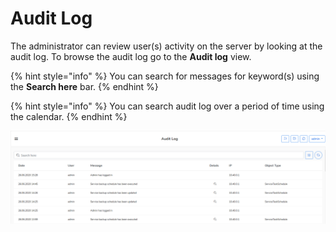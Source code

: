 # Audit Log

The administrator can review user\(s\) activity on the server by looking at the audit log.  To browse the audit log go to the **Audit log** view.  

{% hint style="info" %}
You can search for messages for keyword\(s\) using the **Search here** bar.
{% endhint %}

{% hint style="info" %}
You can search audit log over a period of time using the calendar.
{% endhint %}

![](../../../.gitbook/assets/kodo-cloud-administration-audit01.png)



